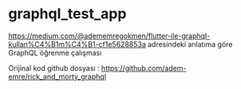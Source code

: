 # graphql_test_app

https://medium.com/@adememregokmen/flutter-ile-graphql-kullan%C4%B1m%C4%B1-cf1e5628853a
adresindeki anlatıma göre GraphQL öğrenme çalışması

Orijinal kod github dosyası : https://github.com/adem-emre/rick_and_morty_graphql
